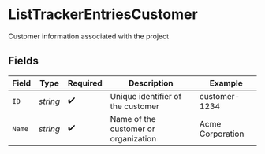 # ListTrackerEntriesCustomer

Customer information associated with the project


## Fields

| Field                                | Type                                 | Required                             | Description                          | Example                              |
| ------------------------------------ | ------------------------------------ | ------------------------------------ | ------------------------------------ | ------------------------------------ |
| `ID`                                 | *string*                             | :heavy_check_mark:                   | Unique identifier of the customer    | customer-1234                        |
| `Name`                               | *string*                             | :heavy_check_mark:                   | Name of the customer or organization | Acme Corporation                     |